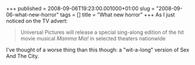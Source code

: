 +++
published = 2008-09-06T19:23:00.001000+01:00
slug = "2008-09-06-what-new-horror"
tags = []
title = "What new horror"
+++
As I just noticed on the TV advert:  
  
<span class="black_Lg_txt"></span>

> <span class="black_Lg_txt">Universal Pictures will release a special
> sing-along edition of the hit movie musical *Mamma Mia!* in selected
> theaters nationwide</span>

I've thought of a worse thing than this though: a "wit-a-long" version
of Sex And The City.
